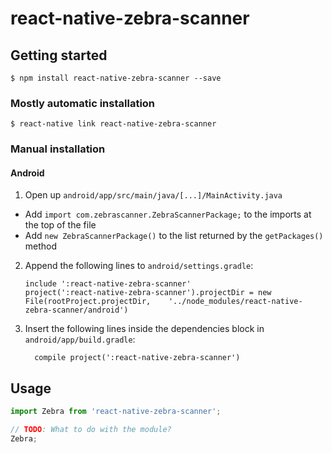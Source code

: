 
# react-native-zebra-scanner

## Getting started

`$ npm install react-native-zebra-scanner --save`

### Mostly automatic installation

`$ react-native link react-native-zebra-scanner`

### Manual installation

#### Android

1. Open up `android/app/src/main/java/[...]/MainActivity.java`
  - Add `import com.zebrascanner.ZebraScannerPackage;` to the imports at the top of the file
  - Add `new ZebraScannerPackage()` to the list returned by the `getPackages()` method
2. Append the following lines to `android/settings.gradle`:
  	```
  	include ':react-native-zebra-scanner'
  	project(':react-native-zebra-scanner').projectDir = new File(rootProject.projectDir, 	'../node_modules/react-native-zebra-scanner/android')
  	```
3. Insert the following lines inside the dependencies block in `android/app/build.gradle`:
  	```
      compile project(':react-native-zebra-scanner')
  	```

## Usage
```javascript
import Zebra from 'react-native-zebra-scanner';

// TODO: What to do with the module?
Zebra;
```
  